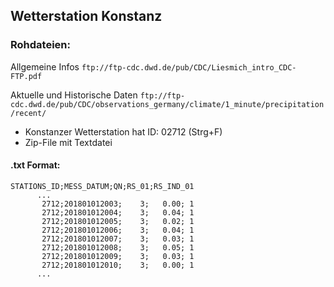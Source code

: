## Wetterstation Konstanz

### Rohdateien:
Allgemeine Infos ```ftp://ftp-cdc.dwd.de/pub/CDC/Liesmich_intro_CDC-FTP.pdf```

Aktuelle und Historische Daten ```ftp://ftp-cdc.dwd.de/pub/CDC/observations_germany/climate/1_minute/precipitation/recent/```
* Konstanzer Wetterstation hat ID: 02712  (Strg+F)
* Zip-File mit Textdatei

#### .txt Format:
```
STATIONS_ID;MESS_DATUM;QN;RS_01;RS_IND_01
      ...
       2712;201801012003;    3;   0.00; 1
       2712;201801012004;    3;   0.04; 1
       2712;201801012005;    3;   0.02; 1
       2712;201801012006;    3;   0.04; 1
       2712;201801012007;    3;   0.03; 1
       2712;201801012008;    3;   0.05; 1
       2712;201801012009;    3;   0.03; 1
       2712;201801012010;    3;   0.00; 1
      ...
```
